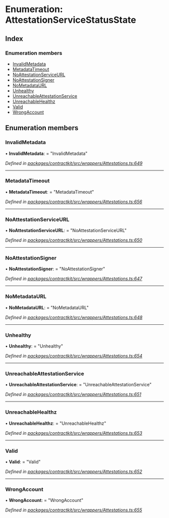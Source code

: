 # Enumeration: AttestationServiceStatusState

## Index

### Enumeration members

* [InvalidMetadata](_wrappers_attestations_.attestationservicestatusstate.md#invalidmetadata)
* [MetadataTimeout](_wrappers_attestations_.attestationservicestatusstate.md#metadatatimeout)
* [NoAttestationServiceURL](_wrappers_attestations_.attestationservicestatusstate.md#noattestationserviceurl)
* [NoAttestationSigner](_wrappers_attestations_.attestationservicestatusstate.md#noattestationsigner)
* [NoMetadataURL](_wrappers_attestations_.attestationservicestatusstate.md#nometadataurl)
* [Unhealthy](_wrappers_attestations_.attestationservicestatusstate.md#unhealthy)
* [UnreachableAttestationService](_wrappers_attestations_.attestationservicestatusstate.md#unreachableattestationservice)
* [UnreachableHealthz](_wrappers_attestations_.attestationservicestatusstate.md#unreachablehealthz)
* [Valid](_wrappers_attestations_.attestationservicestatusstate.md#valid)
* [WrongAccount](_wrappers_attestations_.attestationservicestatusstate.md#wrongaccount)

## Enumeration members

###  InvalidMetadata

• **InvalidMetadata**: = "InvalidMetadata"

*Defined in [packages/contractkit/src/wrappers/Attestations.ts:649](https://github.com/celo-org/celo-monorepo/blob/master/packages/contractkit/src/wrappers/Attestations.ts#L649)*

___

###  MetadataTimeout

• **MetadataTimeout**: = "MetadataTimeout"

*Defined in [packages/contractkit/src/wrappers/Attestations.ts:656](https://github.com/celo-org/celo-monorepo/blob/master/packages/contractkit/src/wrappers/Attestations.ts#L656)*

___

###  NoAttestationServiceURL

• **NoAttestationServiceURL**: = "NoAttestationServiceURL"

*Defined in [packages/contractkit/src/wrappers/Attestations.ts:650](https://github.com/celo-org/celo-monorepo/blob/master/packages/contractkit/src/wrappers/Attestations.ts#L650)*

___

###  NoAttestationSigner

• **NoAttestationSigner**: = "NoAttestationSigner"

*Defined in [packages/contractkit/src/wrappers/Attestations.ts:647](https://github.com/celo-org/celo-monorepo/blob/master/packages/contractkit/src/wrappers/Attestations.ts#L647)*

___

###  NoMetadataURL

• **NoMetadataURL**: = "NoMetadataURL"

*Defined in [packages/contractkit/src/wrappers/Attestations.ts:648](https://github.com/celo-org/celo-monorepo/blob/master/packages/contractkit/src/wrappers/Attestations.ts#L648)*

___

###  Unhealthy

• **Unhealthy**: = "Unhealthy"

*Defined in [packages/contractkit/src/wrappers/Attestations.ts:654](https://github.com/celo-org/celo-monorepo/blob/master/packages/contractkit/src/wrappers/Attestations.ts#L654)*

___

###  UnreachableAttestationService

• **UnreachableAttestationService**: = "UnreachableAttestationService"

*Defined in [packages/contractkit/src/wrappers/Attestations.ts:651](https://github.com/celo-org/celo-monorepo/blob/master/packages/contractkit/src/wrappers/Attestations.ts#L651)*

___

###  UnreachableHealthz

• **UnreachableHealthz**: = "UnreachableHealthz"

*Defined in [packages/contractkit/src/wrappers/Attestations.ts:653](https://github.com/celo-org/celo-monorepo/blob/master/packages/contractkit/src/wrappers/Attestations.ts#L653)*

___

###  Valid

• **Valid**: = "Valid"

*Defined in [packages/contractkit/src/wrappers/Attestations.ts:652](https://github.com/celo-org/celo-monorepo/blob/master/packages/contractkit/src/wrappers/Attestations.ts#L652)*

___

###  WrongAccount

• **WrongAccount**: = "WrongAccount"

*Defined in [packages/contractkit/src/wrappers/Attestations.ts:655](https://github.com/celo-org/celo-monorepo/blob/master/packages/contractkit/src/wrappers/Attestations.ts#L655)*
